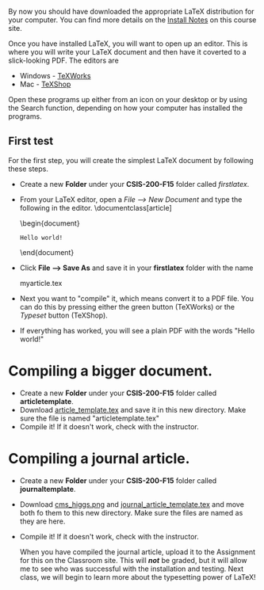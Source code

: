 By now you should have downloaded the appropriate LaTeX distribution for your computer. You can find more 
details on the [Install Notes](https://github.com/mattbellis/Siena-College-CSIS-200/blob/master/HOWTO_INSTALL.md)
on this course site. 

Once you have installed LaTeX, you will want to open up an editor. This is where you will write your LaTeX document and then have it coverted to a slick-looking PDF. The editors are
* Windows - [TeXWorks](https://www.tug.org/texworks/)
* Mac - [TeXShop](http://pages.uoregon.edu/koch/texshop/texshop.html)

Open these programs up either from an icon on your desktop or by using the Search function, depending on how your computer has installed the programs. 

## First test 

For the first step, you will create the simplest LaTeX document by following these steps.

* Create a new **Folder** under your **CSIS-200-F15** folder called *firstlatex*. 
* From your LaTeX editor, open a *File --> New Document* and type the following in the editor.
    \documentclass[article]
    
    \begin{document}
    
      Hello world!
    
    \end{document}

* Click **File --> Save As** and save it in your **firstlatex** folder with the name 

    myarticle.tex

* Next you want to "compile" it, which means convert it to a PDF file. You can do this by pressing either the green button (TeXWorks) or the *Typeset* button (TeXShop). 
* If everything has worked, you will see a plain PDF with the words "Hello world!"

# Compiling a bigger document. 

* Create a new **Folder** under your **CSIS-200-F15** folder called **articletemplate**.
* Download [article_template.tex](https://github.com/mattbellis/Siena-College-CSIS-200/blob/master/lectures/article_template.tex) and save it in this new directory. Make sure the file is named "articletemplate.tex"
* Compile it! If it doesn't work, check with the instructor.

# Compiling a journal article. 

* Create a new **Folder** under your **CSIS-200-F15** folder called **journaltemplate**.
* Download [cms_higgs.png](https://github.com/mattbellis/Siena-College-CSIS-200/blob/master/lectures/cms_higgs.png) and [journal_article_template.tex](https://github.com/mattbellis/Siena-College-CSIS-200/blob/master/lectures/journal_article_template.tex) and move both fo them to this new directory. Make sure the files are named as they are here. 
* Compile it! If it doesn't work, check with the instructor. 

   When you have compiled the journal article, upload it to the Assignment for this on the Classroom site. This will ***not*** be graded, but it will allow me to see who was successful with the installation and testing. Next class, we will begin to learn more about the typesetting power of LaTeX!



